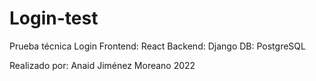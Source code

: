 # Login-test

Prueba técnica Login
    Frontend: React
    Backend: Django
    DB: PostgreSQL










    
Realizado por: Anaid Jiménez Moreano
2022